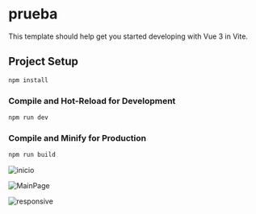 # prueba

This template should help get you started developing with Vue 3 in Vite.

## Project Setup

```sh
npm install
```

### Compile and Hot-Reload for Development

```sh
npm run dev
```

### Compile and Minify for Production

```sh
npm run build
```
![inicio](https://github.com/jesusd21/Vue_Base_Proyect/assets/83063147/4f7bb321-acc7-4a2f-b6b7-de0a377d57e9)


![MainPage](https://github.com/jesusd21/Vue_Base_Proyect/assets/83063147/c02c84d8-a2f1-4723-ac44-795b743282a8)


![responsive](https://github.com/jesusd21/Vue_Base_Proyect/assets/83063147/31af2d37-c0ec-445c-b6a0-a3ccefaefa9f)
